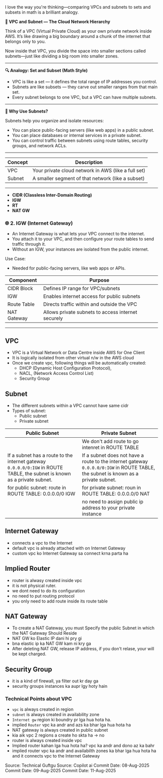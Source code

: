 I love the way you're thinking—comparing VPCs and subnets to sets and subsets in math is a brilliant analogy.

**🧠 VPC and Subnet — The Cloud Network Hierarchy**

Think of a VPC (Virtual Private Cloud) as your own private network inside AWS. It’s like drawing a big boundary around a chunk of the internet that belongs only to you.

Now inside that VPC, you divide the space into smaller sections called subnets—just like dividing a big room into smaller zones.

---

**🔍 Analogy: Set and Subset (Math Style)**

- VPC is like a set — it defines the total range of IP addresses you control.
- Subnets are like subsets — they carve out smaller ranges from that main set.
- Every subnet belongs to one VPC, but a VPC can have multiple subnets.

---

**🧱 Why Use Subnets?**

Subnets help you organize and isolate resources:

- You can place public-facing servers (like web apps) in a public subnet.
- You can place databases or internal services in a private subnet.
- You can control traffic between subnets using route tables, security groups, and network ACLs.


---

|Concept|	Description|
|---|---|
|VPC|	Your private cloud network in AWS (like a full set)|
|Subnet|	A smaller segment of that network (like a subset)|


---

- **CIDR (Classless Inter-Domain Routing)**
- **IGW**
- **RT**
- **NAT GW**





### 🌐 2. IGW (Internet Gateway)
- An Internet Gateway is what lets your VPC connect to the internet.
- You attach it to your VPC, and then configure your route tables to send traffic through it.
- Without an IGW, your instances are isolated from the public internet.

Use Case:
- Needed for public-facing servers, like web apps or APIs.




|Component	|Purpose|
|----------|----------------------------------------|
|CIDR Block|	Defines IP range for VPC/subnets      |
|IGW        |	Enables internet access for public subnets|
|Route Table|	Directs traffic within and outside the VPC|
|NAT Gateway|	Allows private subnets to access internet securely|



---


## VPC
- VPC is a Virtual Network or Data Centre inside AWS for One Client 
- It is logically isolated from other virtual n/w in the AWS cloud
- Once we create vpc, following things will be automatically created:
	 - DHCP (Dynamic Host Configuration Protocol), 
	- NACL, (Network Access Control List)
	- Security Group 



## Subnet

- The different subnets within a VPC cannot have same cidr
- Types of subnet:
    - Public subnet
    - Private subnet
 
|Public Subnet|Private Subnet|
|---|---|
||We don't add route to go intenret in ROUTE TABLE |
|If a subnet has a route to the internet gateway `0.0.0.0/0:IGW` in ROUTE TABLE, the subnet is known as a private subnet. |If a subnet does not have a route to the internet gateway `0.0.0.0/0:IGW` in ROUTE TABLE, the subnet is known as a private subnet. |
|for public subnet: route in ROUTE TABLE: 0.0.0.0/0 IGW |for private subnet: roun in ROUTE TABLE: 0.0.0.0/0 NAT |
||no need to assign public ip address to your private instance |



## Internet Gateway
- connects a vpc to the Internet 
- default vpc is already attached with on Internet Gateway
- custom vpc ko Internet Gateway sa connect krna parta ha

## Implied Router

- router is alwasy created inside vpc 
- it is not physical ruter.
- we dont need to do its configuration 
- no need to put routing protocol 
- you only need to add route inside its route table 





## NAT Gateway
- To create a NAT Gateway, you must Specify the public Subnet in which the NAT Gateway Should Reside 
- NAT GW ko Elastic IP dani hi pry gi 
- bna elastic ip ka NAT GW kam ni kry ga
- After deleting NAT GW, release IP address, if you don't relase, your will be kept charged.

## Security Group
- it is a kind of firewall, ya filter out kr day ga 
- security groups instances ka aupr lgy hoty hain 


### Technical Points about VPC
- `vpc` is always created in region
- `subnet` is always created in availability zone
- `Internet gw` region ki boundry pr lga hua hota ha.
- implied `Router` vpc ka andr and azs ka bhar lga hua hota ha
- NAT gateway is always created in public subnet 
- kia aik vpc 2 regions a create ho skta ha -> no
- router is always created inside vpc
- Implied router kahan lga hua hota ha? vpc ka andr and dono az ka bahr
- implied router vpc ka andr and availabilth zones ka bhar lga hua hota ha and it connects vpc to the Internet Gateway
















Source: Technical Guftgu
Source: Copilot ai
Commit Date: 08-Aug-2025
Commit Date: 09-Aug-2025
Commit Date: 11-Aug-2025
